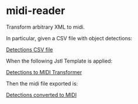 # midi-reader
Transform arbitrary XML to midi.

In particular, given a CSV file with object detections:

  [Detections CSV file](../../blob/master/src/test/resources/detections.csv)

When the following Jstl Template is applied:

  [Detections to MIDI Transformer](../../blob/master/src/test/resources/camera-scenes.midi.xml)

Then the midi file exported is:

  [Detections converted to MIDI](../../blob/master/src/test/resources/detections.midi)

